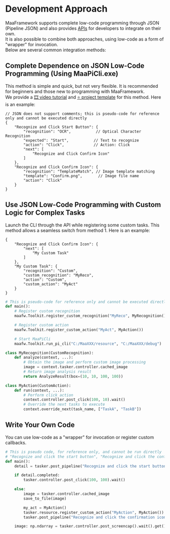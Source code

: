 # Development Approach

MaaFramework supports complete low-code programming through JSON (Pipeline JSON) and also provides [APIs](2.1-Integration-Documentation.md) for developers to integrate on their own.  
It is also possible to combine both approaches, using low-code as a form of "wrapper" for invocation.  
Below are several common integration methods:

## Complete Dependence on JSON Low-Code Programming (Using MaaPiCli.exe)

This method is simple and quick, but not very flexible. It is recommended for beginners and those new to programming with MaaFramework.  
We provide a [🎞️ video tutorial](https://www.bilibili.com/video/BV1yr421E7MW) and [⭐ project template](https://github.com/MaaXYZ/MaaPracticeBoilerplate) for this method. Here is an example:

```jsonc
// JSON does not support comments; this is pseudo-code for reference only and cannot be executed directly
{
    "Recognize and Click Start Button": {
        "recognition": "OCR",           // Optical Character Recognition
        "expected": "Start",           // Text to recognize
        "action": "Click",             // Action: Click
        "next": [
            "Recognize and Click Confirm Icon"
        ]
    },
    "Recognize and Click Confirm Icon": {
        "recognition": "TemplateMatch", // Image template matching
        "template": "Confirm.png",       // Image file name
        "action": "Click"
    }
}
```

## Use JSON Low-Code Programming with Custom Logic for Complex Tasks

Launch the CLI through the API while registering some custom tasks. This method allows a seamless switch from method 1. Here is an example:

```jsonc
{
    "Recognize and Click Confirm Icon": {
        "next": [
            "My Custom Task"
        ]
    },
    "My Custom Task": {
        "recognition": "Custom",
        "custom_recognition": "MyReco",
        "action": "Custom",
        "custom_action": "MyAct"
    }
}
```

```python
# This is pseudo-code for reference only and cannot be executed directly
def main():
    # Register custom recognition
    maafw.Toolkit.register_custom_recognition("MyReco", MyRecognition())

    # Register custom action
    maafw.Toolkit.register_custom_action("MyAct", MyAction())

    # Start MaaPiCli
    maafw.Toolkit.run_pi_cli("C:/MaaXXX/resource", "C:/MaaXXX/debug")

class MyRecognition(CustomRecognition):
    def analyze(context, ...):
        # Obtain the image and perform custom image processing
        image = context.tasker.controller.cached_image
        # Return image analysis result
        return AnalyzeResult(box=(10, 10, 100, 100))

class MyAction(CustomAction):
    def run(context, ...):
        # Perform click action
        context.controller.post_click(100, 10).wait()
        # Override the next tasks to execute
        context.override_next(task_name, ["TaskA", "TaskB"])
```

## Write Your Own Code

You can use low-code as a "wrapper" for invocation or register custom callbacks.

```python
# This is pseudo code, for reference only, and cannot be run directly
# "Recognize and click the start button", "Recognize and click the confirmation icon" and so on are all logic in Json
def main():
    detail = tasker.post_pipeline("Recognize and click the start button").wait().get()

    if detail.completed:
        tasker.controller.post_click(100, 100).wait()

    else:
        image = tasker.controller.cached_image
        save_to_file(image)

        my_act = MyAction()
        tasker.resource.register_custom_action("MyAction", MyAction())
        tasker.post_pipeline("Recognize and click the confirmation icon").wait()

    image: np.ndarray = tasker.controller.post_screencap().wait().get()
```
